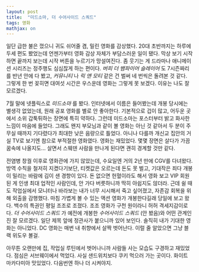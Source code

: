 ```yaml
---
layout: post
title:  "미드소마, 더 수어사이드 스쿼드"
tags: 영화
mathjax: on
---
```


일단 급한 불은 껐으니 귀도 쉬어줄 겸, 밀린 영화를 감상했다.
20대 초반까지는 하루에 두세 편도 봤었는데 언젠가부터 영화 감상 자체가 부담스러운 일이 됐다.
막상 보기 시작하면 끝까지 보는데 시작 버튼을 누르기가 망설여진다.
좀 웃기는 게 드라마나 애니메이션 시리즈는 정주행도 심심찮게 하는 편이다.
_버피 더 뱀파이어 슬레이어_ 도 7시즌짜리를 반년 안에 다 봤고, _커뮤니티_ 나 _릭 앤 모티_ 같은 건 벌써 네 번씩은 돌려본 것 같다.
그렇게 한 번 꽂히면 대여섯 시간은 우스운데 영화는 그렇게 못 보겠다. 이유는 나도 잘 모르겠다.

7월 말에 넷플릭스로 _미드소마_ 를 봤다. 인터넷에서 이름은 들어봤는데 개봉 당시에는 별생각 없었는데, 원래 공포 영화를 별로 안 좋아한다.
기본적으로 겁이 많고, 어두운 곳에서 소위 갑툭튀하는 장면에 특히 약하다. 그런데 미드소마는 포스터부터 밝고 화사한 느낌이 마음에 들었다.
그래도 왠지 부모님과 같이 볼 영화는 아닌 것 같아서 두 분이 주무실 때까지 기다렸다가 최대한 낮은 음량으로 틀었다.
아니나 다를까 개신교 집안의 거실 TV로 보기엔 참으로 부적절한 영화였다.
영화는 재밌었다. 몇몇 장면은 살다가 가끔 꿈속에 나올지도... 살면서 스웨덴 사람을 만나게 된다면 괜히 경계할 것만 같다.

전염병 창궐 이후로 영화관에 가지 않았는데, 수요일엔 거의 2년 만에 CGV를 다녀왔다.
방역 수칙을 철저히 지켰다기보단, 티켓값은 오르는데 돈도 못 벌고, 기대작은 죄다 개봉이 밀리는 바람에 김이 샌 경향이 있다.
돈 없으면 헌혈이라도 해서 영화 보고 VIP 회원 된 게 인생 최대 업적인 사람인데, 안 가다 버릇하니까 딱히 아쉽지도 않더라.
근데 쉴 때도 작업실에서 모니터나 바라보는 내가 너무 시시해서 죽고 싶어졌고, 자존감 회복을 위해 외출을 감행했다.
마침 가볍게 볼 수 있는 액션 영화가 개봉한다길래 당일에 보고 왔다.
백수의 특권인 평일 조조로 조졌다. 조조 영화가 구천 원이라니 허허 격세지감이로다.
_더 수어사이드 스쿼드_ 가 예전에 개봉한 _수어사이드 스쿼드_ (안 봤음)와 어떤 관계인진 잘 모르겠다. 일단 제목 앞에 정관사가 붙으니까 있어 보인다.
솔직히 내가 기대한 영화는 아니었다. DC 영화는 매번 내 취향에서 살짝 벗어난다. 이럴 줄 알았으면 그냥 블랙 위도우 볼걸.

아무튼 오랜만에 집, 작업실 루틴에서 벗어나니까 사람들 사는 모습도 구경하고 재밌었다.
점심은 서브웨이에서 먹었다. 사실 샌드위치보다 쿠키 먹으러 가는 곳이다.
화이트 마카다미아 맛있었다. 다음번엔 하나 더 시켜야지.
